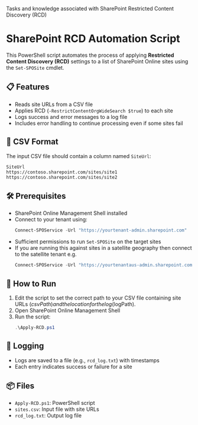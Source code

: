 Tasks and knowledge associated with SharePoint Restricted Content Discovery (RCD)

# SharePoint RCD Automation Script

This PowerShell script automates the process of applying **Restricted Content Discovery (RCD)** settings to a list of SharePoint Online sites using the `Set-SPOSite` cmdlet.

## 📋 Features
- Reads site URLs from a CSV file
- Applies RCD (`-RestrictContentOrgWideSearch $true`) to each site
- Logs success and error messages to a log file
- Includes error handling to continue processing even if some sites fail

## 📁 CSV Format
The input CSV file should contain a column named `SiteUrl`:

```csv
SiteUrl
https://contoso.sharepoint.com/sites/site1
https://contoso.sharepoint.com/sites/site2
```

## 🛠️ Prerequisites
- SharePoint Online Management Shell installed
- Connect to your tenant using:
  ```powershell
  Connect-SPOService -Url "https://yourtenant-admin.sharepoint.com"
  ```
- Sufficient permissions to run `Set-SPOSite` on the target sites
- If you are running this against sites in a satellite geography then connect to the satellite tenant e.g.
  ```powershell
  Connect-SPOService -Url "https://yourtenantaus-admin.sharepoint.com"
  ```

## 🚀 How to Run
1. Edit the script to set the correct path to your CSV file containing site URLs ($csvPath) and the location for the log ($logPath).
2. Open SharePoint Online Management Shell
3. Run the script:
   ```powershell
   .\Apply-RCD.ps1
   ```

## 📄 Logging
- Logs are saved to a file (e.g., `rcd_log.txt`) with timestamps
- Each entry indicates success or failure for a site

## 📦 Files
- `Apply-RCD.ps1`: PowerShell script
- `sites.csv`: Input file with site URLs
- `rcd_log.txt`: Output log file

